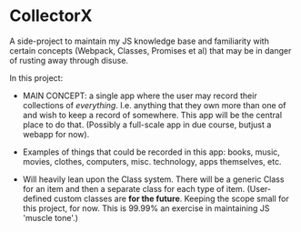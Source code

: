 # CollectorX

A side-project to maintain my JS knowledge base and familiarity with certain concepts (Webpack, Classes, Promises et al) that may be in danger of rusting away through disuse.

In this project:

-   MAIN CONCEPT: a single app where the user may record their collections of _everything_. I.e. anything that they own more than one of and wish to keep a record of somewhere. This app will be the central place to do that. (Possibly a full-scale app in due course, butjust a webapp for now).

-   Examples of things that could be recorded in this app: books, music, movies, clothes, computers, misc. technology, apps themselves, etc.

-   Will heavily lean upon the Class system. There will be a generic Class for an item and then a separate class for each type of item. (User-defined custom classes are **for the future**. Keeping the scope small for this project, for now. This is 99.99% an exercise in maintaining JS 'muscle tone'.)

